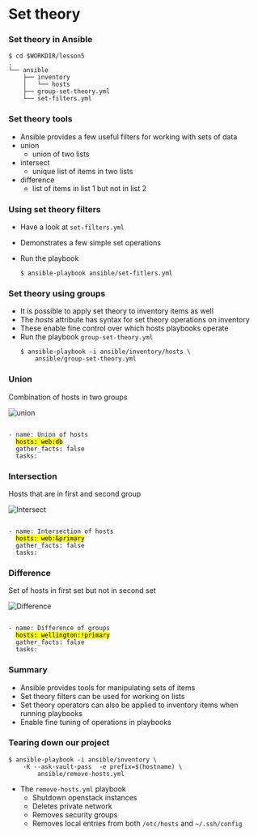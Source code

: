 # Set theory


### Set theory in Ansible

```
$ cd $WORKDIR/lesson5
.
└── ansible
    ├── inventory
    │   └── hosts
    ├── group-set-theory.yml
    └── set-filters.yml
```


### Set theory tools

* Ansible provides a few useful filters for working with sets of data
* union
  - union of two lists
* intersect
  - unique list of items in two lists
* difference
  - list of items in list 1 but not in list 2


### Using set theory filters

* Have a look at `set-filters.yml`
* Demonstrates a few simple set operations
* Run the playbook

  ```
  $ ansible-playbook ansible/set-fitlers.yml
  ```


### Set theory using groups

* It is possible to apply set theory to inventory items as well
* The _hosts_ attribute has syntax for set theory operations on inventory 
* These enable fine control over which hosts playbooks operate
* Run the playbook `group-set-theory.yml`
  ```
  $ ansible-playbook -i ansible/inventory/hosts \
      ansible/group-set-theory.yml
  ```


### Union

Combination of hosts in two groups

![union](img/union.svg "Union")

<pre  class="fragment" data-fragment-index="0"><code data-trim data-noescape>
- name: Union of hosts
  <mark>hosts: web:db</mark>
  gather_facts: false
  tasks:
</code></pre>



### Intersection

Hosts that are in first and second group

![Intersect](img/intersect.svg "Intersection")

<pre  class="fragment" data-fragment-index="0"><code data-trim data-noescape>
- name: Intersection of hosts
  <mark>hosts: web:&primary</mark>
  gather_facts: false
  tasks:
</code></pre>


### Difference

Set of hosts in first set but not in second set

![Difference](img/difference.svg "Difference")

<pre  class="fragment" data-fragment-index="0"><code data-trim data-noescape>
- name: Difference of groups
  <mark>hosts: wellington:!primary</mark>
  gather_facts: false
  tasks:
</code></pre>


### Summary

* Ansible provides tools for manipulating sets of items
* Set theory filters can be used for working on lists
* Set theory operators can also be applied to inventory items when running
  playbooks
* Enable fine tuning of operations in playbooks


### Tearing down our project

```
$ ansible-playbook -i ansible/inventory \
    -K --ask-vault-pass  -e prefix=$(hostname) \
        ansible/remove-hosts.yml
```

* The  `remove-hosts.yml` playbook
  - Shutdown openstack instances <!-- .element: class="fragment" data-fragment-index="0" -->
  - Deletes private network <!-- .element: class="fragment" data-fragment-index="1" -->
  - Removes security groups <!-- .element: class="fragment" data-fragment-index="2" -->
  - Removes local entries from both<!-- .element: class="fragment" data-fragment-index="3" --> `/etc/hosts` and `~/.ssh/config` 
